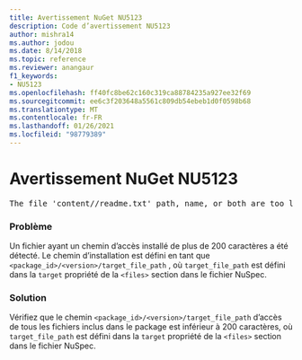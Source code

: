 ```yaml
---
title: Avertissement NuGet NU5123
description: Code d’avertissement NU5123
author: mishra14
ms.author: jodou
ms.date: 8/14/2018
ms.topic: reference
ms.reviewer: anangaur
f1_keywords:
- NU5123
ms.openlocfilehash: ff40fc8be62c160c319ca88784235a927ee32f69
ms.sourcegitcommit: ee6c3f203648a5561c809db54ebeb1d0f0598b68
ms.translationtype: MT
ms.contentlocale: fr-FR
ms.lasthandoff: 01/26/2021
ms.locfileid: "98779389"
---
```

# <a name="nuget-warning-nu5123"></a>Avertissement NuGet NU5123
<pre>The file 'content/<LongPath>/readme.txt' path, name, or both are too long. Your package might not work without long file path support. Please shorten the file path or file name.</pre>

### <a name="issue"></a>Problème

Un fichier ayant un chemin d’accès installé de plus de 200 caractères a été détecté. Le chemin d’installation est défini en tant que `<package_id>/<version>/target_file_path` , où `target_file_path` est défini dans la `target` propriété de la `<files>` section dans le fichier NuSpec.


### <a name="solution"></a>Solution

Vérifiez que le chemin `<package_id>/<version>/target_file_path` d’accès de tous les fichiers inclus dans le package est inférieur à 200 caractères, où `target_file_path` est défini dans la `target` propriété de la `<files>` section dans le fichier NuSpec.

